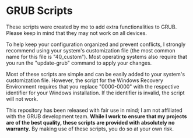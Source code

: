 # GRUB Scripts
These scripts were created by me to add extra functionalities to GRUB. Please keep in mind that they may not work on all devices.

To help keep your configuration organized and prevent conflicts, I strongly recommend using your system's customization file (the most common name for this file is "40_custom"). Most operating systems also require that you run the "update-grub" command to apply your changes.

Most of these scripts are simple and can be easily added to your system's customization file. However, the script for the Windows Recovery Environment requires that you replace "0000-0000" with the respective identifier for your Windows installation. If the identifier is invalid, the script will not work.

This repository has been released with fair use in mind; I am not affiliated with the GRUB development team. **While I work to ensure that my projects are of the best quality, these scripts are provided with absolutely no warranty.** By making use of these scripts, you do so at your own risk.
